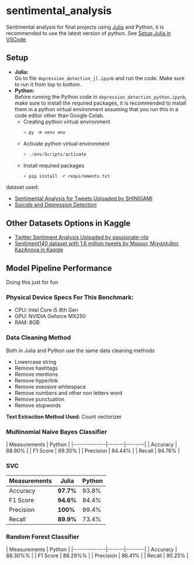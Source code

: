 # sentimental_analysis
Sentimental analysis for final projects using [Julia](https://julialang.org) and Python, it is recommended to use the latest version of python. See [Setup Julia in VSCode](https://code.visualstudio.com/docs/languages/julia)

## Setup
- **Julia:**  
    Go to file `depression_detection_jl.ipynb` and run the code. Make sure to run it from top to bottom.
- **Python:**  
    Before running the Python code in `depression_detection_python.ipynb`, make sure to install the required packages, it is 
    recommended to install them in a python virtual environment assuming that you run this in a code editor other than Google Colab.  
    - Creating python virtual environment 
        ```powershell
        > py -m venv env
        ```
    - Activate python virtual environment
        ```powershell
        > ./env/Scripts/activate
        ```
    - Install required packages
        ```powershell
        > pip install -r requirements.txt
        ```
dataset used: 
- [Sentimental Analysis for Tweets Uploaded by SHINIGAMI](https://www.kaggle.com/datasets/gargmanas/sentimental-analysis-for-tweets)
- [Suicide and Depression Detection](https://www.kaggle.com/datasets/nikhileswarkomati/suicide-watch)


## Other Datasets Options in Kaggle
- [Twitter Sentiment Analysis Uploaded by passionate-nlp](https://www.kaggle.com/datasets/jp797498e/twitter-entity-sentiment-analysis)
- [Sentiment140 dataset with 1.6 million tweets by Μαριος Μιχαηλιδης KazAnova in Kaggle](https://www.kaggle.com/datasets/kazanova/sentiment140/code?datasetId=2477&searchQuery=SVM)

## Model Pipeline Performance
Doing this just for fun
### **Physical Device Specs For This Benchmark:**
- CPU: Intel Core i5 8th Gen
- GPU: NVIDIA Geforce MX250
- RAM: 8GB

### **Data Cleaning Method**
Both in Julia and Python use the same data cleaning methods
- Lowercase string
- Remove hashtags
- Remove mentions
- Remove hyperlink
- Remove exessive whitespace
- Remove numbers and other non letters word
- Remove punctuation
- Remove stopwords

**Text Extraction Method Used:** Count vectorizer

### **Multinomial Naive Bayes Classifier**
| Measurements | Python |
|--------------|-------|--------|
| Accuracy | 88.90% |
| F1 Score | 89.30% |
| Precision | 84.44% |
| Recall | 94.76% |

### **SVC**
| Measurements | Julia | Python |
|--------------|-------|--------|
| Accuracy | **97.7%** | 93.8% |
| F1 Score | **94.6%** | 84.4% |
| Precision | **100%** | 99.4% |
| Recall | **89.9%** | 73.4% |

### **Random Forest Classifier**
| Measurements  | Python |
|--------------|-------|--------|
| Accuracy | 88.30%% |
| F1 Score | 88.29%% |
| Precision  | 86.41% |
| Recall | 90.25% |
